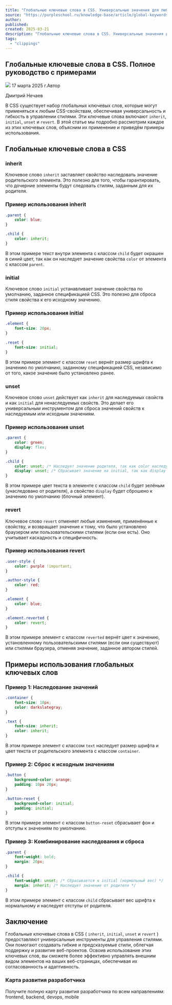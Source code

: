 ```yaml
---
title: "Глобальные ключевые слова в CSS. Универсальные значения для любых свойств"
source: "https://purpleschool.ru/knowledge-base/article/global-keywords"
author:
published:
created: 2025-03-21
description: "Глобальные ключевые слова в CSS. Универсальные значения для любых свойств"
tags:
  - "clippings"
---
```

## Глобальные ключевые слова в CSS. Полное руководство с примерами

![](https://purpleschool.ru/_next/static/media/time-icon.33f80bd8.svg) 17 марта 2025 г.Автор

Дмитрий Нечаев

В CSS существует набор глобальных ключевых слов, которые могут применяться к любым CSS-свойствам, обеспечивая универсальность и гибкость в управлении стилями. Эти ключевые слова включают `inherit`, `initial`, `unset` и `revert`. В этой статье мы подробно рассмотрим каждое из этих ключевых слов, объясним их применение и приведём примеры использования.

## Глобальные ключевые слова в CSS

### inherit

Ключевое слово `inherit` заставляет свойство наследовать значение родительского элемента. Это полезно для того, чтобы гарантировать, что дочерние элементы будут следовать стилям, заданным для их родителя.

### Пример использования inherit

```css
.parent {
    color: blue;
}

.child {
    color: inherit;
}
```

В этом примере текст внутри элемента с классом `child` будет окрашен в синий цвет, так как он наследует значение свойства `color` от элемента с классом `parent`.

### initial

Ключевое слово `initial` устанавливает значение свойства по умолчанию, заданное спецификацией CSS. Это полезно для сброса стиля свойства к его исходному значению.

### Пример использования initial

```css
.element {
    font-size: 20px;
}

.reset {
    font-size: initial;
}
```

В этом примере элемент с классом `reset` вернёт размер шрифта к значению по умолчанию, заданному спецификацией CSS, независимо от того, какое значение было установлено ранее.

### unset

Ключевое слово `unset` действует как `inherit` для наследуемых свойств и как `initial` для ненаследуемых свойств. Это делает его универсальным инструментом для сброса значений свойств к наследуемым или исходным значениям.

### Пример использования unset

```css
.parent {
    color: green;
    display: flex;
}

.child {
    color: unset; /* Наследует значение родителя, так как color наследуемое свойство */
    display: unset; /* Сбрасывает значение на initial, так как display ненаследуемое свойство */
}
```

В этом примере цвет текста в элементе с классом `child` будет зелёным (унаследовано от родителя), а свойство `display` будет сброшено к значению по умолчанию (блочный элемент).

### revert

Ключевое слово `revert` отменяет любые изменения, применённые к свойству, и возвращает значение к тому, что было установлено браузером или пользовательскими стилями (если они есть). Оно учитывает каскадность и специфичность.

### Пример использования revert

```css
.user-style {
    color: purple !important;
}

.author-style {
    color: red;
}

.element {
    color: blue;
}

.element.reverted {
    color: revert;
}
```

В этом примере элемент с классом `reverted` вернёт цвет к значению, установленному пользовательскими стилями (если они существуют) или стилями браузера, отменяя значение, заданное автором стилей.

## Примеры использования глобальных ключевых слов

### Пример 1: Наследование значений

```css
.container {
    font-size: 18px;
    color: darkslategray;
}

.text {
    font-size: inherit;
    color: inherit;
}
```

В этом примере элемент с классом `text` наследует размер шрифта и цвет текста от родительского элемента с классом `container`.

### Пример 2: Сброс к исходным значениям

```css
.button {
    background-color: orange;
    padding: 10px 20px;
}

.button-reset {
    background-color: initial;
    padding: initial;
}
```

В этом примере элемент с классом `button-reset` сбрасывает фон и отступы к значениям по умолчанию.

### Пример 3: Комбинирование наследования и сброса

```css
.parent {
    font-weight: bold;
    margin: 20px;
}

.child {
    font-weight: unset; /* Сбрасывается к initial (нормальный вес) */
    margin: inherit; /* Наследует значение от родителя */
}
```

В этом примере элемент с классом `child` сбрасывает вес шрифта к нормальному и наследует отступы от родителя.

## Заключение

Глобальные ключевые слова в CSS ( `inherit`, `initial`, `unset` и `revert` ) предоставляют универсальные инструменты для управления стилями. Они помогают создавать гибкие и предсказуемые стили, облегчая поддержку и развитие веб-проектов. Освоив использование этих ключевых слов, вы сможете более эффективно управлять внешним видом элементов на ваших веб-страницах, обеспечивая их согласованность и адаптивность.

### Карта развития разработчика

Получите полную карту развития разработчика по всем направлениям: frontend, backend, devops, mobile